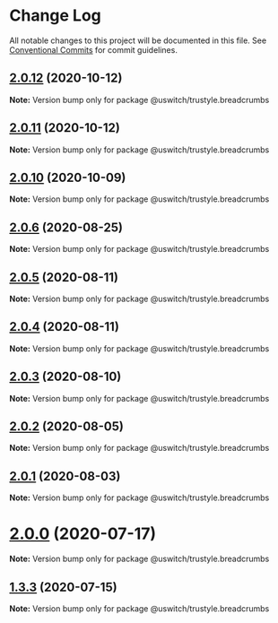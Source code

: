 # Change Log

All notable changes to this project will be documented in this file.
See [Conventional Commits](https://conventionalcommits.org) for commit guidelines.

## [2.0.12](https://github.com/uswitch/trustyle/compare/@uswitch/trustyle.breadcrumbs@2.0.10...@uswitch/trustyle.breadcrumbs@2.0.12) (2020-10-12)

**Note:** Version bump only for package @uswitch/trustyle.breadcrumbs





## [2.0.11](https://github.com/uswitch/trustyle/compare/@uswitch/trustyle.breadcrumbs@2.0.10...@uswitch/trustyle.breadcrumbs@2.0.11) (2020-10-12)

**Note:** Version bump only for package @uswitch/trustyle.breadcrumbs





## [2.0.10](https://github.com/uswitch/trustyle/compare/@uswitch/trustyle.breadcrumbs@2.0.9...@uswitch/trustyle.breadcrumbs@2.0.10) (2020-10-09)

**Note:** Version bump only for package @uswitch/trustyle.breadcrumbs






## [2.0.6](https://github.com/uswitch/trustyle/compare/@uswitch/trustyle.breadcrumbs@2.0.5...@uswitch/trustyle.breadcrumbs@2.0.6) (2020-08-25)

**Note:** Version bump only for package @uswitch/trustyle.breadcrumbs





## [2.0.5](https://github.com/uswitch/trustyle/compare/@uswitch/trustyle.breadcrumbs@2.0.4...@uswitch/trustyle.breadcrumbs@2.0.5) (2020-08-11)

**Note:** Version bump only for package @uswitch/trustyle.breadcrumbs





## [2.0.4](https://github.com/uswitch/trustyle/compare/@uswitch/trustyle.breadcrumbs@2.0.3...@uswitch/trustyle.breadcrumbs@2.0.4) (2020-08-11)

**Note:** Version bump only for package @uswitch/trustyle.breadcrumbs





## [2.0.3](https://github.com/uswitch/trustyle/compare/@uswitch/trustyle.breadcrumbs@2.0.0...@uswitch/trustyle.breadcrumbs@2.0.3) (2020-08-10)

**Note:** Version bump only for package @uswitch/trustyle.breadcrumbs





## [2.0.2](https://github.com/uswitch/trustyle/compare/@uswitch/trustyle.breadcrumbs@2.0.0...@uswitch/trustyle.breadcrumbs@2.0.2) (2020-08-05)

**Note:** Version bump only for package @uswitch/trustyle.breadcrumbs





## [2.0.1](https://github.com/uswitch/trustyle/compare/@uswitch/trustyle.breadcrumbs@2.0.0...@uswitch/trustyle.breadcrumbs@2.0.1) (2020-08-03)

**Note:** Version bump only for package @uswitch/trustyle.breadcrumbs





# [2.0.0](https://github.com/uswitch/trustyle/compare/@uswitch/trustyle.breadcrumbs@1.3.3...@uswitch/trustyle.breadcrumbs@2.0.0) (2020-07-17)

**Note:** Version bump only for package @uswitch/trustyle.breadcrumbs





## [1.3.3](https://github.com/uswitch/trustyle/compare/@uswitch/trustyle.breadcrumbs@1.3.2...@uswitch/trustyle.breadcrumbs@1.3.3) (2020-07-15)

**Note:** Version bump only for package @uswitch/trustyle.breadcrumbs
